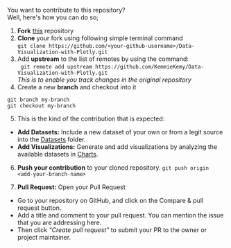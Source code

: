 You want to contribute to this repository?<br>
Well, here's how you can do so;
1. **Fork** [this](https://github.com/KemmieKemy/Data-Visualization-with-Plotly) repository  
2. **Clone** your fork using following simple terminal command  <br>
``` git clone https://github.com/<your-github-username>/Data-Visualization-with-Plotly.git ```
3. Add **upstream** to the list of remotes by using the command: <br>
``` git remote add upstream https://github.com/KemmieKemy/Data-Visualization-with-Plotly.git``` <br>
*This is to enable you track changes in the original repository*
4. Create a new **branch** and checkout into it  
```
git branch my-branch
git checkout my-branch
```
5. This is the kind of the contribution that is expected:
* **Add Datasets:** Include a new dataset of your own or from a legit source into the [Datasets](https://github.com/KemmieKemy/Data-Visualization-with-Plotly/tree/main/Datasets) folder.  
* **Add Visualizations:** Generate and add visualizations by analyzing the available datasets in [Charts](https://github.com/KemmieKemy/Data-Visualization-with-Plotly/tree/main/Charts).  
6. **Push your contribution** to your cloned repository.
```git push origin <add-your-branch-name>```  

7. **Pull Request:** Open your Pull Request
* Go to your repository on GitHub, and click on the Compare & pull request button.
* Add a title and comment to your pull request. You can mention the issue that you are addressing here.
* Then click *"Create pull request"* to submit your PR to the owner or project maintainer.
<!--

5. Here we mention few of the frequent kind of the contribution we expact from you...  
> * **Add Datasets:** Introduce a new dataset of your own or by collecting from some valid source in [our branch dedicated for the data storage](https://github.com/Team-thedatatribune/IPL-Analysis/tree/dataset-defination).  
> * **Add Code:** Share your code after performing some data-analysis, model in the [code section](https://github.com/Team-thedatatribune/IPL-Analysis/tree/master/Codes).  
> * **Add Visualizations:** Generate and add some awesome visualizations by analyzing the available datasets in [visualizations](https://github.com/Team-thedatatribune/IPL-Analysis/tree/master/Visualizations).  
> * **Add Descriptions:** Help us improve the documentations at different aspects viz [defining datasets](https://github.com/Team-thedatatribune/IPL-Analysis/tree/dataset-defination/Details), defining significance of available [codes](https://github.com/Team-thedatatribune/IPL-Analysis/blob/master/Codes.md) and [visualizations](https://github.com/Team-thedatatribune/IPL-Analysis/blob/master/Visualizations.md) etc..  
> * **Add Hot Facts:** As mentioned, we are _ready to grab_ the latest updates in [```Stats2020.md```](./Stats2020.md)  

6. **Push your contribution** to your cloned repository  
```git push origin <add-your-branch-name>```  

7. **Pull Request:** Open your Pull Request
 Go to your repository on GitHub, and click on the Compare & pull request button.
mentioning the issue (if any).  
-->
